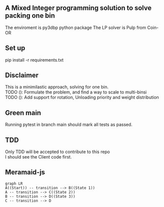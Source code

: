 ## A Mixed Integer programming solution to solve packing one bin
The enviroment is py3dbp python package
The LP solver is Pulp from Coin-OR


## Set up
pip install -r requirements.txt


## Disclaimer
This is a minimilastic approach, solving for one bin. <br />
TODO (): Formulate the problem, and find a way to scale to multi-binsi <br />
TODO (): Add support for rotation, Unloading priority and weight distribution <br />

## Green main
Running pytest in branch main should mark all tests as passed.

## TDD
Only TDD will be accepted to contribute to this repo <br />
I should see the Client code first.

## Meramaid-js

```mermaid
graph LR
A((Start)) -- transition --> B((State 1))
A -- transition --> C((State 2))
B -- transition --> D((State 3))
C -- transition --> D
```
